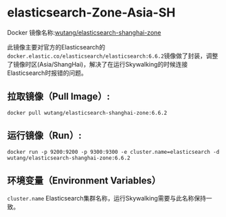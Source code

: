 # elasticsearch-Zone-Asia-SH

Docker 镜像名称:[wutang/elasticsearch-shanghai-zone](https://hub.docker.com/r/wutang/elasticsearch-shanghai-zone/)

此镜像主要对官方的Elasticsearch的```docker.elastic.co/elasticsearch/elasticsearch:6.6.2```镜像做了封装，调整了镜像时区(Asia/ShangHai)，解决了在运行Skywalking的时候连接Elasticsearch时报错的问题。

## 拉取镜像（Pull Image）:
```docker pull wutang/elasticsearch-shanghai-zone:6.6.2```

## 运行镜像（Run）:
```docker run -p 9200:9200 -p 9300:9300 -e cluster.name=elasticsearch -d wutang/elasticsearch-shanghai-zone:6.6.2```

## 环境变量（Environment Variables）
```cluster.name```
Elasticsearch集群名称，运行Skywalking需要与此名称保持一致。





